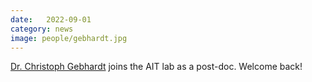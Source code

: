 ```yaml
---
date:   2022-09-01
category: news
image: people/gebhardt.jpg
---
```


[Dr. Christoph Gebhardt](/people/cgebhard/) joins the AIT lab as a post-doc. Welcome back!
